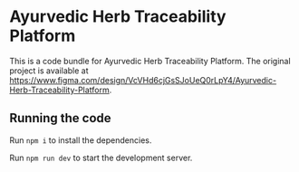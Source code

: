 
  # Ayurvedic Herb Traceability Platform

  This is a code bundle for Ayurvedic Herb Traceability Platform. The original project is available at https://www.figma.com/design/VcVHd6cjGsSJoUeQ0rLpY4/Ayurvedic-Herb-Traceability-Platform.

  ## Running the code

  Run `npm i` to install the dependencies.

  Run `npm run dev` to start the development server.
  